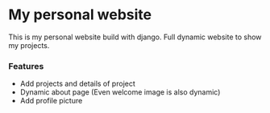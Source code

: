 # My personal website
This is my personal website build with django. Full dynamic website to show my projects.

### Features
- Add projects and details of project
- Dynamic about page (Even welcome image is also dynamic)
- Add profile picture
